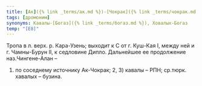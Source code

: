 ```yaml
---
title: [Ак]({% link _terms/ак.md %})-[Чокрак]({% link _terms/чокрак.md %})-[Богаз]({% link _terms/богаз.md %})
tags: [дромоним]
synonyms: Кавалы-[Богаз]({% link _terms/богаз.md %}), Ховалых-Богаз
temp: "[Е8]"
---
```


Тропа в л. верх. р. Кара-Узень; выходит к С от г. Куш-Кая I, между ней и г.
Чамны-Бурун II, к седловине Дипло. Дальнейшее ее продолжение наз.Чингене-Алан –
1) по соседнему источнику Ак-Чокрак; 2, 3) кавалы – РПН; ср.тюрк. хавалых –
бузина.
